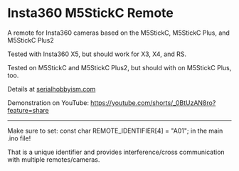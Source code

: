# Insta360 M5StickC Remote
A remote for Insta360 cameras based on the M5StickC, M5StickC Plus, and M5StickC Plus2

Tested with Insta360 X5, but should work for X3, X4, and RS.

Tested on M5StickC and M5StickC Plus2, but should with on M5StickC Plus, too.

Details at [serialhobbyism.com](https://serialhobbyism.com/open-source-diy-remote-for-insta360-cameras)

Demonstration on YouTube: https://youtube.com/shorts/_0BtUzAN8ro?feature=share

------------

Make sure to set: const char REMOTE_IDENTIFIER[4] = "A01";
in the main .ino file!

That is a unique identifier and provides interference/cross communication with multiple remotes/cameras.
